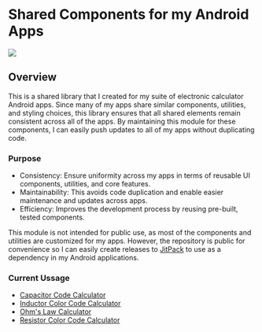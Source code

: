 # Shared Components for my Android Apps

[![](https://jitpack.io/v/bmcano/android-shared-components.svg)](https://jitpack.io/#bmcano/android-shared-components)

## Overview 
This is a shared library that I created for my suite of electronic calculator Android apps. 
Since many of my apps share similar components, utilities, and styling choices, this library ensures that all shared elements remain consistent across all of the apps. 
By maintaining this module for these components, I can easily push updates to all of my apps without duplicating code.

### Purpose
- Consistency: Ensure uniformity across my apps in terms of reusable UI components, utilities, and core features.
- Maintainability: This avoids code duplication and enable easier maintenance and updates across apps.
- Efficiency: Improves the development process by reusing pre-built, tested components.

This module is not intended for public use, as most of the components and utilities are customized for my apps. 
However, the repository is public for convenience so I can easily create releases to [JitPack](https://jitpack.io/#bmcano/android-shared-components/) to use as a dependency in my Android applications.

### Current Ussage
- [Capacitor Code Calculator](https://github.com/bmcano/capacitor-calculator-app)
- [Inductor Color Code Calculator](https://github.com/bmcano/inductor-calculator-app)
- [Ohm's Law Calculator](https://github.com/bmcano/ohms-law-calculator-app)
- [Resistor Color Code Calculator](https://github.com/bmcano/resistance-calculator-app)
